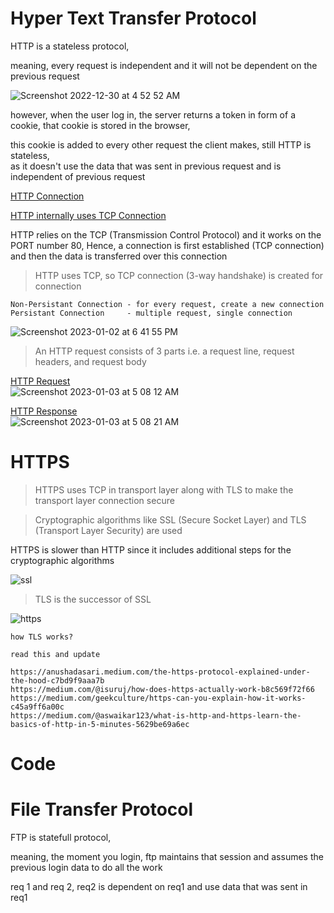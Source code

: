 # Hyper Text Transfer Protocol

HTTP is a stateless protocol,   

meaning, every request is independent and it will not be dependent on the previous request 

![Screenshot 2022-12-30 at 4 52 52 AM](https://user-images.githubusercontent.com/16437905/210020424-98b1419d-6a7d-4527-b06f-59fd3ac54afd.png)

however, when the user log in, the server returns a token in form of a cookie, that cookie is stored in the browser,    

this cookie is added to every other request the client makes, still HTTP is stateless,    
as it doesn't use the data that was sent in previous request and is independent of previous request    

<ins>HTTP Connection</ins>   

[HTTP internally uses TCP Connection](https://github.com/sushilsridhar/cs-fundamentals/blob/main/cn/TCP.md)

HTTP relies on the TCP (Transmission Control Protocol) and it works on the PORT number 80, Hence, a connection is first established (TCP connection) and then the data is transferred over this connection

> HTTP uses TCP, so TCP connection (3-way handshake) is created for connection


```
Non-Persistant Connection - for every request, create a new connection      
Persistant Connection     - multiple request, single connection 
```

![Screenshot 2023-01-02 at 6 41 55 PM](https://user-images.githubusercontent.com/16437905/210235992-a48856ca-40e2-4036-8b95-f3a947415de9.png)

> An HTTP request consists of 3 parts i.e. a request line, request headers, and request body

<ins>HTTP Request</ins>   
![Screenshot 2023-01-03 at 5 08 12 AM](https://user-images.githubusercontent.com/16437905/210285140-625c7164-aa21-4dbb-8dcf-87893283b71c.png)

<ins>HTTP Response</ins>   
![Screenshot 2023-01-03 at 5 08 21 AM](https://user-images.githubusercontent.com/16437905/210285143-4aede94e-2830-4de7-8f1d-1e67db468086.png)

# HTTPS  
> HTTPS uses TCP in transport layer along with TLS to make the transport layer connection secure        

> Cryptographic algorithms like SSL (Secure Socket Layer) and TLS (Transport Layer Security) are used   

HTTPS is slower than HTTP since it includes additional steps for the cryptographic algorithms

![ssl](https://user-images.githubusercontent.com/16437905/210364726-94a43147-7367-4c94-a0de-e61bcb53b84f.png)

> TLS is the successor of SSL   

![https](https://user-images.githubusercontent.com/16437905/210365140-cba5eaa7-57ed-46d4-96c9-78e4aa921b0f.png)


```
how TLS works?

read this and update

https://anushadasari.medium.com/the-https-protocol-explained-under-the-hood-c7bd9f9aaa7b
https://medium.com/@isuruj/how-does-https-actually-work-b8c569f72f66
https://medium.com/geekculture/https-can-you-explain-how-it-works-c45a9ff6a00c
https://medium.com/@aswaikar123/what-is-http-and-https-learn-the-basics-of-http-in-5-minutes-5629be69a6ec

```

# Code

# File Transfer Protocol 

FTP is statefull protocol,        

meaning, the moment you login, ftp maintains that session and assumes the previous login data to do all the work    

req 1 and req 2, req2 is dependent on req1 and use data that was sent in req1   

